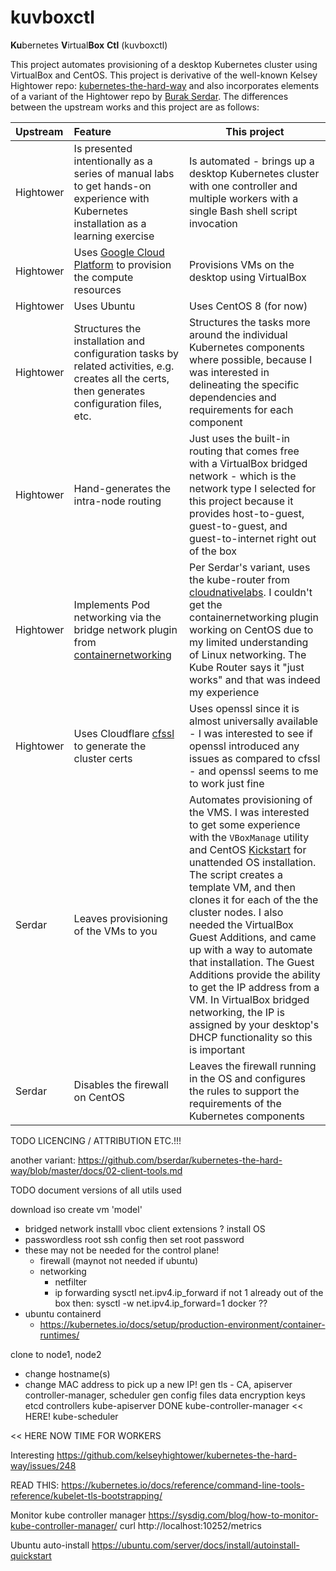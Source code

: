 # kuvboxctl

**Ku**bernetes **V**irtual**Box** **Ctl** (kuvboxctl)

This project automates provisioning of a desktop Kubernetes cluster using VirtualBox and CentOS. This project is derivative of the well-known Kelsey Hightower repo: [kubernetes-the-hard-way](https://github.com/kelseyhightower/kubernetes-the-hard-way) and also incorporates elements of a variant of the Hightower repo by [Burak Serdar](https://github.com/bserdar/kubernetes-the-hard-way). The differences between the upstream works and this project are as follows:

| Upstream | Feature | This project |
| :-- | :-- | --- |
| Hightower | Is presented intentionally as a series of manual labs to get hands-on experience with Kubernetes installation as a learning exercise | Is automated - brings up a desktop Kubernetes cluster with one controller and multiple workers with a single Bash shell script invocation |
| Hightower | Uses [Google Cloud Platform](https://cloud.google.com/) to provision the compute resources | Provisions VMs on the desktop using VirtualBox |
| Hightower | Uses Ubuntu | Uses CentOS 8 (for now) |
| Hightower | Structures the installation and configuration tasks by related activities, e.g. creates all the certs, then generates configuration files, etc. | Structures the tasks more around the individual Kubernetes components where possible, because I was interested in delineating the specific dependencies and requirements for each component |
| Hightower | Hand-generates the intra-node routing | Just uses the built-in routing that comes free with a VirtualBox bridged network - which is the network type I selected for this project because it provides host-to-guest, guest-to-guest, and guest-to-internet right out of the box |
| Hightower | Implements Pod networking via the bridge network plugin from [containernetworking](https://github.com/containernetworking) | Per Serdar's variant, uses the kube-router from [cloudnativelabs](https://github.com/cloudnativelabs). I couldn't get the containernetworking plugin working on CentOS due to my limited understanding of Linux networking. The Kube Router says it "just works" and that was indeed my experience |
| Hightower | Uses Cloudflare [cfssl](https://github.com/cloudflare/cfssl) to generate the cluster certs | Uses openssl since it is almost universally available - I was interested to see if openssl introduced any issues as compared to cfssl - and openssl seems to me to work just fine |
| Serdar | Leaves provisioning of the VMs to you | Automates provisioning of the VMS. I was interested to get some experience with the `VBoxManage` utility and CentOS [Kickstart](https://docs.centos.org/en-US/centos/install-guide/Kickstart2/) for unattended OS installation. The script creates a template VM, and then clones it for each of the the cluster nodes. I also needed the VirtualBox Guest Additions, and came up with a way to automate that installation. The Guest Additions provide the ability to get the IP address from a VM. In VirtualBox bridged networking, the IP is assigned by your desktop's DHCP functionality so this is important |
| Serdar | Disables the firewall on CentOS | Leaves the firewall running in the OS and configures the rules to support the requirements of the Kubernetes components |


TODO LICENCING / ATTRIBUTION ETC.!!!


another variant: https://github.com/bserdar/kubernetes-the-hard-way/blob/master/docs/02-client-tools.md

TODO document versions of all utils used

download iso
create vm 'model'
  - bridged network
installl vboc client extensions ?
install OS
  - passwordless root
ssh config
then set root password
- these may not be needed for the control plane!
  - firewall (maynot not needed if ubuntu)
  - networking
    - netfilter
    - ip forwarding
      sysctl net.ipv4.ip_forward
      if not 1 already out of the box then:
      sysctl -w net.ipv4.ip_forward=1
docker ??
 - ubuntu containerd
   - https://kubernetes.io/docs/setup/production-environment/container-runtimes/
   

clone to node1, node2
  - change hostname(s)
  - change MAC address to pick up a new IP!
gen tls - CA, apiserver controller-manager, scheduler
gen config files
data encryption keys
etcd
controllers
    kube-apiserver            DONE
    kube-controller-manager   << HERE!
    kube-scheduler

<< HERE NOW TIME FOR WORKERS



Interesting
https://github.com/kelseyhightower/kubernetes-the-hard-way/issues/248


READ THIS:
https://kubernetes.io/docs/reference/command-line-tools-reference/kubelet-tls-bootstrapping/

Monitor kube controller manager
https://sysdig.com/blog/how-to-monitor-kube-controller-manager/
curl  http://localhost:10252/metrics

Ubuntu auto-install
https://ubuntu.com/server/docs/install/autoinstall-quickstart


